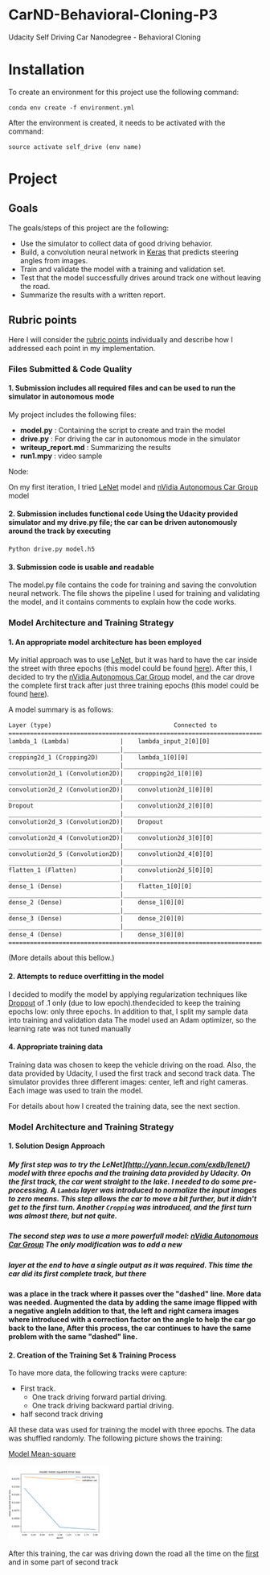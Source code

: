 
# CarND-Behavioral-Cloning-P3
Udacity Self Driving Car Nanodegree - Behavioral Cloning

# Installation
To create an environment for this project use the following command:

```
conda env create -f environment.yml
```

After the environment is created, it needs to be activated with the command:

```
source activate self_drive (env name)
```

# Project

## Goals

The goals/steps of this project are the following:

- Use the simulator to collect data of good driving behavior.
- Build, a convolution neural network in [Keras](https://keras.io/) that predicts steering angles from images.
- Train and validate the model with a training and validation set.
- Test that the model successfully drives around track one without leaving the road.
- Summarize the results with a written report.

## Rubric points

Here I will consider the [rubric points](https://review.udacity.com/#!/rubrics/432/view) individually and describe how I addressed each point in my implementation.

### Files Submitted & Code Quality

#### 1. Submission includes all required files and can be used to run the simulator in autonomous mode
My project includes the following files:

- **model.py** : Containing the script to create and train the model
- **drive.py** : For driving the car in autonomous mode in the simulator 
- **writeup_report.md** : Summarizing the results
- **run1.mpy** : video sample

Node:

On my first iteration, I tried [LeNet](http://yann.lecun.com/exdb/lenet/) model and [nVidia Autonomous Car Group](https://devblogs.nvidia.com/parallelforall/deep-learning-self-driving-cars/) model

#### 2. Submission includes functional code Using the Udacity provided simulator and my drive.py file; the car can be driven autonomously around the track by executing

```
Python drive.py model.h5
```

#### 3. Submission code is usable and readable

The model.py file contains the code for training and saving the convolution neural network. The file shows the pipeline I used for training and validating the model, and it contains comments to explain how the code works.

### Model Architecture and Training Strategy

#### 1. An appropriate model architecture has been employed

My initial approach was to use [LeNet](http://yann.lecun.com/exdb/lenet/), but it was hard to have the car inside the street with three epochs (this model could be found [here](clone.py#L81-L94)). After this, I decided to try the [nVidia Autonomous Car Group](https://devblogs.nvidia.com/parallelforall/deep-learning-self-driving-cars/) model, and the car drove the complete first track after just three training epochs (this model could be found [here](model.py#L108-L123)).

A model summary is as follows:

```
Layer (type)                                  Connected to                     
====================================================================================================
lambda_1 (Lambda)              |    lambda_input_2[0][0]             
_______________________________|_____________________________________________________________________
cropping2d_1 (Cropping2D)      |    lambda_1[0][0]                   
_______________________________|_____________________________________________________________________
convolution2d_1 (Convolution2D)|    cropping2d_1[0][0]               
_______________________________|_____________________________________________________________________
convolution2d_2 (Convolution2D)|    convolution2d_1[0][0]            
_______________________________|_____________________________________________________________________
Dropout                        |    convolution2d_2[0][0]
_______________________________|______________________________________________________________________
convolution2d_3 (Convolution2D)|    Dropout            
_______________________________|_____________________________________________________________________
convolution2d_4 (Convolution2D)|    convolution2d_3[0][0]            
_______________________________|_____________________________________________________________________
convolution2d_5 (Convolution2D)|    convolution2d_4[0][0]            
_______________________________|_____________________________________________________________________
flatten_1 (Flatten)            |    convolution2d_5[0][0]            
_______________________________|_____________________________________________________________________
dense_1 (Dense)                |    flatten_1[0][0]                  
_______________________________|_____________________________________________________________________
dense_2 (Dense)                |    dense_1[0][0]                    
_______________________________|_____________________________________________________________________
dense_3 (Dense)                |    dense_2[0][0]                    
_______________________________|_____________________________________________________________________
dense_4 (Dense)                |    dense_3[0][0]                    
====================================================================================================
```

(More details about this bellow.)

#### 2. Attempts to reduce overfitting in the model

I decided  to modify the model by applying regularization techniques like [Dropout](https://en.wikipedia.org/wiki/Dropout_(neural_networks)) of .1 only (due to low epoch).thendecided to keep the training epochs low: only three epochs.
In addition to that, I split my sample data into training and validation data
The model used an Adam optimizer, so the learning rate was not tuned manually

#### 4. Appropriate training data

Training data was chosen to keep the vehicle driving on the road. Also, the data provided by Udacity, I used the first track and second track data. The simulator provides three different images: center, left and right cameras. Each image was used to train the model.

For details about how I created the training data, see the next section.

### Model Architecture and Training Strategy

#### 1. Solution Design Approach

##### My first step was to try the LeNet](http://yann.lecun.com/exdb/lenet/) model with three epochs and the training data provided by Udacity. On the first track, the car went straight to the lake. I needed to do some pre-processing. A  `Lambda` layer was introduced to normalize the input images to zero means. This step allows the car to move a bit further, but it didn't get to the first turn. Another `Cropping` was introduced, and the first turn was almost there, but not quite.

##### The second step was to use a more powerfull model: [nVidia Autonomous Car Group](https://devblogs.nvidia.com/parallelforall/deep-learning-self-driving-cars/) The only modification was to add a new

##### layer at the end to have a single output as it was required. This time the car did its first complete track, but there 
#### was a place in the track where it passes over the "dashed" line. More data was needed. Augmented the data by adding the same image flipped with a negative angleIn addition to that, the left and right camera images where introduced with a correction factor on the angle to help the car go back to the lane, After this process, the car continues to have the same problem with the same "dashed" line.

#### 2. Creation of the Training Set & Training Process

To have more data, the following tracks were capture:

- First track.
  - One track driving forward partial driving.
  - One track driving backward partial driving.
- half second track driving 

All these data was used for training the model with three epochs. The data was shuffled randomly. The following picture shows the training:

[Model Mean-square ](model_mse_lost.png)

<img src="model_mse_lost.png"  width="200"/>
 
After this training, the car was driving down the road all the time on the [first](video.mp4) and in some part of second track 


